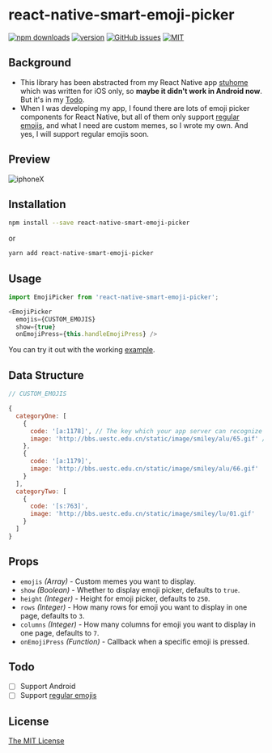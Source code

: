 # react-native-smart-emoji-picker

[![npm downloads](https://img.shields.io/npm/dm/react-native-smart-emoji-picker.svg)](https://www.npmjs.com/package/react-native-smart-emoji-picker)
[![version](https://img.shields.io/npm/v/react-native-smart-emoji-picker.svg)](https://www.npmjs.com/package/react-native-smart-emoji-picker)
[![GitHub issues](https://img.shields.io/github/issues/just4fun/react-native-smart-emoji-picker.svg)](https://github.com/just4fun/react-native-smart-emoji-picker/issues)
[![MIT](https://img.shields.io/badge/license-MIT-blue.svg)](http://opensource.org/licenses/MIT)

## Background

- This library has been abstracted from my React Native app [stuhome](https://github.com/just4fun/stuhome) which was written for iOS only, so **maybe it didn't work in Android now**. But it's in my [Todo](#Todo).
- When I was developing my app, I found there are lots of emoji picker components for React Native, but all of them only support [regular emojis](https://github.com/iamcal/emoji-data), and what I need are custom memes, so I wrote my own. And yes, I will support regular emojis soon.

## Preview

![iphoneX](https://user-images.githubusercontent.com/7512625/38934780-280b0726-434f-11e8-9f27-d1366b43ef75.gif)

## Installation

```bash
npm install --save react-native-smart-emoji-picker
```

or

```bash
yarn add react-native-smart-emoji-picker
```

## Usage

```javascript
import EmojiPicker from 'react-native-smart-emoji-picker';

<EmojiPicker
  emojis={CUSTOM_EMOJIS}
  show={true}
  onEmojiPress={this.handleEmojiPress} />
```

You can try it out with the working [example](example-expo-emoji-keyboard).

## Data Structure

```javascript
// CUSTOM_EMOJIS

{
  categoryOne: [
    {
      code: '[a:1178]', // The key which your app server can recognize and map to an unique image.
      image: 'http://bbs.uestc.edu.cn/static/image/smiley/alu/65.gif' // Custom emoji url or local image path.
    },
    {
      code: '[a:1179]',
      image: 'http://bbs.uestc.edu.cn/static/image/smiley/alu/66.gif'
    }
  ],
  categoryTwo: [
    {
      code: '[s:763]',
      image: 'http://bbs.uestc.edu.cn/static/image/smiley/lu/01.gif'
    }
  ]
}
```

## Props

- `emojis` _(Array)_ - Custom memes you want to display.
- `show` _(Boolean)_ - Whether to display emoji picker, defaults to `true`.
- `height` _(Integer)_ - Height for emoji picker, defaults to `250`.
- `rows` _(Integer)_ - How many rows for emoji you want to display in one page, defaults to `3`.
- `columns` _(Integer)_ - How many columns for emoji you want to display in one page, defaults to `7`.
- `onEmojiPress` _(Function)_ - Callback when a specific emoji is pressed.

## Todo

- [ ] Support Android
- [ ] Support [regular emojis](https://github.com/iamcal/emoji-data)

## License

[The MIT License](http://opensource.org/licenses/MIT)
